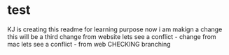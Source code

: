 # test
KJ is creating this readme for learning purpose
now i am makign a change
this will be a third change from website
lets see a conflict - change from mac
lets see a conflict - from web
CHECKING branching

